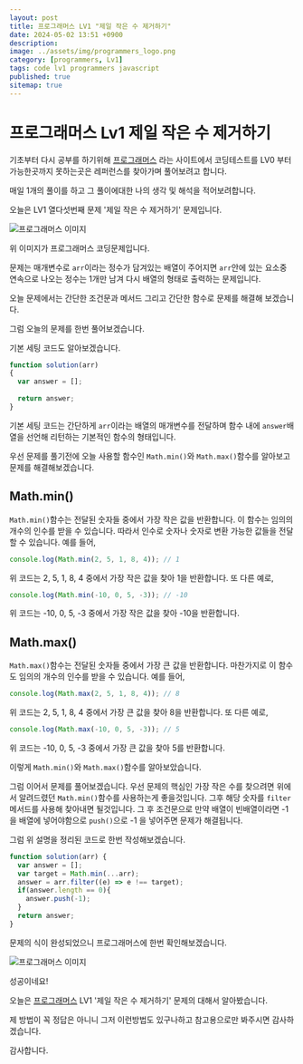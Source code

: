 ```yaml
---
layout: post
title: 프로그래머스 LV1 "제일 작은 수 제거하기"
date: 2024-05-02 13:51 +0900
description: 
image: ../assets/img/programmers_logo.png
category: [programmers, Lv1]
tags: code lv1 programmers javascript
published: true
sitemap: true
---
```


# 프로그래머스 Lv1 제일 작은 수 제거하기

  기초부터 다시 공부를 하기위해 [프로그래머스](https://programmers.co.kr/) 라는 사이트에서
  코딩테스트를 LV0 부터 가능한곳까지 못하는곳은 레퍼런스를 찾아가며 풀어보려고 합니다.
  
  매일 1개의 풀이를 하고 그 풀이에대한 나의 생각 및 해석을 적어보려합니다.

  오늘은 LV1 열다섯번째 문제 '제일 작은 수 제거하기' 문제입니다.

  ![프로그래머스 이미지](/assets/img/post35_01.jpg)

  위 이미지가 프로그래머스 코딩문제입니다.
  
  문제는 매개변수로 `arr`이라는 정수가 담겨있는 배열이 주어지면 `arr`안에 있는 요소중 연속으로 나오는 정수는 1개만 남겨 다시 배열의 형태로 출력하는 문제입니다.

  오늘 문제에서는 간단한 조건문과 메서드 그리고 간단한 함수로 문제를 해결해 보겠습니다.

  그럼 오늘의 문제를 한번 풀어보겠습니다.

  기본 세팅 코드도 알아보겠습니다.
  
```javascript
function solution(arr)
{
  var answer = [];
  
  return answer;
}
```

기본 세팅 코드는 간단하게 `arr`이라는 배열의 매개변수를 전달하며 함수 내에 `answer`배열을 선언해 리턴하는 기본적인 함수의 형태입니다.

우선 문제를 풀기전에 오늘 사용할 함수인 `Math.min()`와 `Math.max()`함수를 알아보고 문제를 해결해보겠습니다.

## Math.min()

`Math.min()`함수는 전달된 숫자들 중에서 가장 작은 값을 반환합니다. 이 함수는 임의의 개수의 인수를 받을 수 있습니다. 따라서 인수로 숫자나 숫자로 변환 가능한 값들을 전달할 수 있습니다.   예를 들어,

```javascript
console.log(Math.min(2, 5, 1, 8, 4)); // 1
```

위 코드는 2, 5, 1, 8, 4 중에서 가장 작은 값을 찾아 1을 반환합니다.   또 다른 예로,

```javascript
console.log(Math.min(-10, 0, 5, -3)); // -10
```

위 코드는 -10, 0, 5, -3 중에서 가장 작은 값을 찾아 -10을 반환합니다.


## Math.max()

`Math.max()`함수는 전달된 숫자들 중에서 가장 큰 값을 반환합니다. 마찬가지로 이 함수도 임의의 개수의 인수를 받을 수 있습니다.   예를 들어,

```javascript
console.log(Math.max(2, 5, 1, 8, 4)); // 8
```

위 코드는 2, 5, 1, 8, 4 중에서 가장 큰 값을 찾아 8을 반환합니다.   또 다른 예로,

```javascript
console.log(Math.max(-10, 0, 5, -3)); // 5
```

위 코드는 -10, 0, 5, -3 중에서 가장 큰 값을 찾아 5를 반환합니다.

이렇게 `Math.min()`와 `Math.max()`함수를 알아보았습니다.

그럼 이어서 문제를 풀어보겠습니다. 우선 문제의 핵심인 가장 작은 수를 찾으려면 위에서 알려드렸던 `Math.min()`함수를 사용하는게 좋을것입니다. 그후 해당 숫자를 `filter`메서드를 사용해 찾아내면 될것입니다. 그 후 조건문으로 만약 배열이 빈배열이라면 -1을 배열에 넣어야함으로 `push()`으로 -1 을 넣어주면 문제가 해결됩니다. 

그럼 위 설명을 정리된 코드로 한번 작성해보겠습니다.

```javascript
function solution(arr) {
  var answer = [];
  var target = Math.min(...arr);
  answer = arr.filter((e) => e !== target);
  if(answer.length == 0){
    answer.push(-1);
  }
  return answer;
}
```

문제의 식이 완성되었으니 프로그래머스에 한번 확인해보겠습니다.

![프로그래머스 이미지](/assets/img/post35_02.jpg)

성공이네요!

오늘은 [프로그래머스](https://programmers.co.kr/) LV1 '제일 작은 수 제거하기' 문제의 대해서 알아봤습니다.

제 방법이 꼭 정답은 아니니 그저 이런방법도 있구나하고 참고용으로만 봐주시면 감사하겠습니다.

감사합니다.